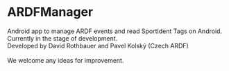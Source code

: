 # ARDFManager
Android app to manage ARDF events and read SportIdent Tags on Android. <br>
Currently in the stage of development. <br>
Developed by David Rothbauer and Pavel Kolský (Czech ARDF) <br>
<br>
We welcome any ideas for improvement.

